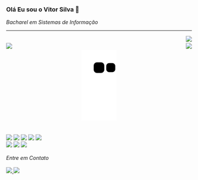 ### Olá Eu sou o Vitor Silva 👋

<i>Bacharel em Sistemas de Informação</i>

<hr />



<div>

  <div align="right">
    <img src="https://github-readme-stats.vercel.app/api/top-langs/?username=VitorSilvaTI&layout=compact&theme=tokyonight">
  </div>
 
  <div>
     <img align="left" src="https://github.com/micaellimedeiros/micaellimedeiros/blob/master/image/computer-illustration.png">
 </div>
 
  <div align="right">
    <img src="https://github-readme-stats.vercel.app/api?username=VitorSilvaTI&show_icons=true&theme=tokyonight">
  </div>
 
 <div align="center">
     <img src="https://github.com/micaellimedeiros/micaellimedeiros/blob/output/github-contribution-grid-snake.svg">
 </div>

</div>

<br>

<br>

<div>
  <img src="https://img.shields.io/badge/Visual_Studio_Code-0078D4?style=for-the-badge&logo=visual%20studio%20code&logoColor=white">
  <img src="https://img.shields.io/badge/GIT-E44C30?style=for-the-badge&logo=git&logoColor=white">
  <img src="https://img.shields.io/badge/Bootstrap-563D7C?style=for-the-badge&logo=bootstrap&logoColor=white">
  <img src="https://img.shields.io/badge/jQuery-0769AD?style=for-the-badge&logo=jquery&logoColor=white">
  <img src="https://img.shields.io/badge/Figma-F24E1E?style=for-the-badge&logo=figma&logoColor=white">
  
  <br>
  
  <img src="https://img.shields.io/badge/HTML5-E34F26?style=for-the-badge&logo=html5&logoColor=white">
  <img src="https://img.shields.io/badge/CSS3-1572B6?style=for-the-badge&logo=css3&logoColor=white">
  <img src="https://img.shields.io/badge/JavaScript-323330?style=for-the-badge&logo=javascript&logoColor=F7DF1E">
<div>
  
<br>
  
<div>
  <i>Entre em Contato</i>
</div>

<br>  
  
<div>
  <a href="mailto:vitordasilvati@gmail.com">
     <img src="https://img.shields.io/badge/Gmail-D14836?style=for-the-badge&logo=gmail&logoColor=white">
  </a>
  <a href="https://www.linkedin.com/in/vitor-da-silva-400a671ab/" target="_blank">
    <img src="https://img.shields.io/badge/LinkedIn-0077B5?style=for-the-badge&logo=linkedin&logoColor=white">
  </a>
</div>
  

